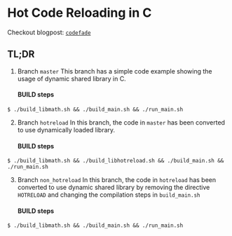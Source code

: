 # Hot Code Reloading in C

Checkout blogpost: [`codefade`](https://blog.codefade.com/posts/94386_hot_code_reloading_in_c/)

## TL;DR
1. Branch `master`
  This branch has a simple code example showing the usage of dynamic shared library in C.

      #### BUILD steps
  ```
  $ ./build_libmath.sh && ./build_main.sh && ./run_main.sh
  ```
2. Branch `hotreload`
   In this branch, the code in `master` has been converted to use dynamically loaded library.
   
      #### BUILD steps
  ```
  $ ./build_libmath.sh && ./build_libhotreload.sh && ./build_main.sh && ./run_main.sh
  ```
3. Branch `non_hotreload`
   In this branch, the code in `hotreload` has been converted to use dynamic shared library by
   removing the directive `HOTRELOAD` and changing the compilation steps in `build_main.sh`

      #### BUILD steps
  ```
  $ ./build_libmath.sh && ./build_main.sh && ./run_main.sh
  ```
